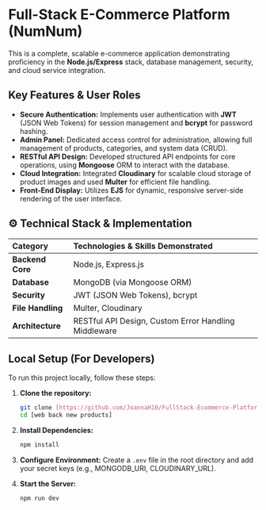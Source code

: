 # Full-Stack E-Commerce Platform (NumNum)

This is a complete, scalable e-commerce application demonstrating proficiency in the **Node.js/Express** stack, database management, security, and cloud service integration.

## Key Features & User Roles

* **Secure Authentication:** Implements user authentication with **JWT** (JSON Web Tokens) for session management and **bcrypt** for password hashing.
* **Admin Panel:** Dedicated access control for administration, allowing full management of products, categories, and system data (CRUD).
* **RESTful API Design:** Developed structured API endpoints for core operations, using **Mongoose** ORM to interact with the database.
* **Cloud Integration:** Integrated **Cloudinary** for scalable cloud storage of product images and used **Multer** for efficient file handling.
* **Front-End Display:** Utilizes **EJS** for dynamic, responsive server-side rendering of the user interface.

## ⚙️ Technical Stack & Implementation

| Category | Technologies & Skills Demonstrated |
| :--- | :--- |
| **Backend Core** | Node.js, Express.js |
| **Database** | MongoDB (via Mongoose ORM) |
| **Security** | JWT (JSON Web Tokens), bcrypt |
| **File Handling** | Multer, Cloudinary |
| **Architecture** | RESTful API Design, Custom Error Handling Middleware |

## Local Setup (For Developers)

To run this project locally, follow these steps:

1.  **Clone the repository:**
    ```bash
    git clone [https://github.com/JoannaH10/FullStack-Ecommerce-Platform]
    cd [web back new products]
    ```

2.  **Install Dependencies:**
    ```bash
    npm install
    ```

3.  **Configure Environment:** Create a `.env` file in the root directory and add your secret keys (e.g., MONGODB_URI, CLOUDINARY_URL).

4.  **Start the Server:**
    ```bash
    npm run dev
    ```
